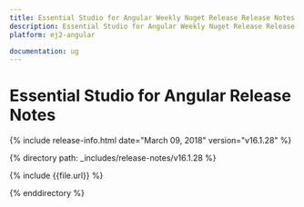 ```yaml
---
title: Essential Studio for Angular Weekly Nuget Release Release Notes  
description: Essential Studio for Angular Weekly Nuget Release Release Notes  
platform: ej2-angular

documentation: ug
---
```


# Essential Studio for  Angular  Release Notes  

{% include release-info.html date="March 09, 2018"  version="v16.1.28" %} 

{% directory path: _includes/release-notes/v16.1.28 %}

{% include {{file.url}} %}

{% enddirectory %}


